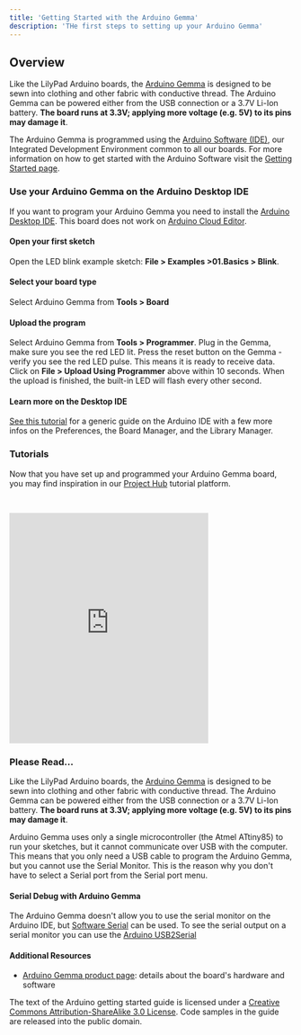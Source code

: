 ```yaml
---
title: 'Getting Started with the Arduino Gemma'
description: 'THe first steps to setting up your Arduino Gemma'
---
```


## Overview

Like the LilyPad Arduino boards, the [Arduino Gemma](https://arduino.cc/en/Main/ArduinoGemma) is designed to be sewn into clothing and other fabric with conductive thread. The Arduino Gemma can be powered either from the USB connection or a 3.7V Li-Ion battery. **The board runs at 3.3V; applying more voltage (e.g. 5V) to its pins may damage it**.

The Arduino Gemma is programmed using the [Arduino Software (IDE)](https://arduino.cc/en/Main/Software), our Integrated Development Environment common to all our boards. For more information on how to get started with the Arduino Software visit the [Getting Started page](https://arduino.cc/en/Guide/HomePage).

### Use your Arduino Gemma on the Arduino Desktop IDE

If you want to program your Arduino Gemma you need to install the [Arduino Desktop IDE](https://arduino.cc/en/Main/Software). This board does not work on [Arduino Cloud Editor](https://create.arduino.cc/editor).

#### Open your first sketch

Open the LED blink example sketch: **File > Examples >01.Basics > Blink**.

#### Select your board type

Select Arduino Gemma from **Tools > Board**

#### Upload the program

Select Arduino Gemma from **Tools > Programmer**. Plug in the Gemma, make sure you see the red LED lit.
Press the reset button on the Gemma - verify you see the red LED pulse. This means it is ready to receive data. Click on **File > Upload Using Programmer** above within 10 seconds.
When the upload is finished, the built-in LED will flash every other second.

#### Learn more on the Desktop IDE

[See this tutorial](https://create.arduino.cc/projecthub/Arduino_Genuino/getting-started-with-the-arduino-software-ide-623be4) for a generic guide on the Arduino IDE with a few more infos on the Preferences, the Board Manager, and the Library Manager.

### Tutorials

Now that you have set up and programmed your Arduino Gemma board, you may find inspiration in our [Project Hub](https://create.arduino.cc/projecthub/products/arduino-gemma) tutorial platform.

<iframe frameborder='0' height='410' scrolling='no' src='https://create.arduino.cc/projecthub/AmieDD/zelda-princess-hilda-led-staff-powered-by-arduino-9a85de/embed?use_route=project' width='354' style='margin-top:30px'></iframe>

### Please Read...

Like the LilyPad Arduino boards, the [Arduino Gemma](https://arduino.cc/en/Main/ArduinoGemma) is designed to be sewn into clothing and other fabric with conductive thread. The Arduino Gemma can be powered either from the USB connection or a 3.7V Li-Ion battery. **The board runs at 3.3V; applying more voltage (e.g. 5V) to its pins may damage it**.

Arduino Gemma uses only a single microcontroller (the Atmel ATtiny85) to run your sketches, but it cannot communicate over USB with the computer. This means that you only need a USB cable to program the Arduino Gemma, but you cannot use the Serial Monitor. This is the reason why you don't have to select a Serial port from the Serial port menu.

#### Serial Debug with Arduino Gemma

The Arduino Gemma doesn't allow you to use the serial monitor on the Arduino IDE, but [Software Serial](http://arduino.cc/en/Reference/softwareSerial) can be used. To see the serial output on a serial monitor you can use the [Arduino USB2Serial](http://arduino.cc/en/Main/USBSerial)

#### Additional Resources

- [Arduino Gemma product page](https://arduino.cc/en/Main/ArduinoGemma): details about the board's hardware and software

The text of the Arduino getting started guide is licensed under a
[Creative Commons Attribution-ShareAlike 3.0 License](http://creativecommons.org/licenses/by-sa/3.0/). Code samples in the guide are released into the public domain.
